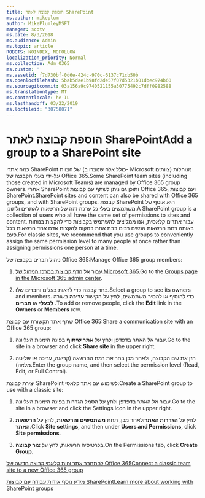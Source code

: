 ```yaml
---
title: הוספת קבוצה לאתר SharePoint
ms.author: mikeplum
author: MikePlumleyMSFT
manager: scotv
ms.date: 8/3/2018
ms.audience: Admin
ms.topic: article
ROBOTS: NOINDEX, NOFOLLOW
localization_priority: Normal
ms.collection: Adm_O365
ms.custom: ''
ms.assetid: f7d730bf-0d6e-424c-970c-6137c71cb50b
ms.openlocfilehash: 5bab5dae1b98fd2de57f07d5321b01dbec974b60
ms.sourcegitcommit: 03a156a9c9740521155a30775492c7dff0982588
ms.translationtype: MT
ms.contentlocale: he-IL
ms.lasthandoff: 03/22/2019
ms.locfileid: "30758071"
---
```

# <a name="add-a-group-to-a-sharepoint-site"></a><span data-ttu-id="97c26-102">הוספת קבוצה לאתר SharePoint</span><span class="sxs-lookup"><span data-stu-id="97c26-102">Add a group to a SharePoint site</span></span>

<span data-ttu-id="97c26-103">כמה אתרי SharePoint של הצוות (כולל אלה שנוצרו ב- Microsoft צוותים) מנוהלות על-ידי בעלי הקבוצה של Office 365.</span><span class="sxs-lookup"><span data-stu-id="97c26-103">Some SharePoint team sites (including those created in Microsoft Teams) are managed by Office 365 group owners.</span></span> <span data-ttu-id="97c26-104">אתרי SharePoint ותוכן גם ניתן לשתף עם קבוצות Office 365, ועם קבוצות SharePoint.</span><span class="sxs-lookup"><span data-stu-id="97c26-104">SharePoint sites and content can also be shared with Office 365 groups, and with SharePoint groups.</span></span> <span data-ttu-id="97c26-105">קבוצת SharePoint היא אוסף של משתמשים בעלי כל ערכה זהה של הרשאות לאתרים ולתוכן.</span><span class="sxs-lookup"><span data-stu-id="97c26-105">A SharePoint group is a collection of users who all have the same set of permissions to sites and content.</span></span> <span data-ttu-id="97c26-106">עבור אתרים קלאסית, אנו ממליצים להשתמש בקבוצות כדי להקצות בנוחות באותה רמת הרשאות אנשים רבים בבת אחת במקום להקצות אדם אחד הרשאות בכל פעם.</span><span class="sxs-lookup"><span data-stu-id="97c26-106">For classic sites, we recommend that you use groups to conveniently assign the same permission level to many people at once rather than assigning permissions one person at a time.</span></span>
  
<span data-ttu-id="97c26-107">ניהול חברים בקבוצה של Office 365:</span><span class="sxs-lookup"><span data-stu-id="97c26-107">Manage Office 365 group members:</span></span>
  
1. <span data-ttu-id="97c26-108">עבור אל [הדף קבוצות במרכז הניהול של Microsoft 365](https://portal.office.com/adminportal/home#/groups).</span><span class="sxs-lookup"><span data-stu-id="97c26-108">Go to the [Groups page in the Microsoft 365 admin center](https://portal.office.com/adminportal/home#/groups).</span></span>
    
2. <span data-ttu-id="97c26-109">בחר קבוצה כדי לראות בעלים וחברים שלו.</span><span class="sxs-lookup"><span data-stu-id="97c26-109">Select a group to see its owners and members.</span></span> <span data-ttu-id="97c26-110">כדי להוסיף או להסיר משתמשים, לחץ על הקישור **עריכה** בשורה **לבעלי** או **חברים** .</span><span class="sxs-lookup"><span data-stu-id="97c26-110">To add or remove people, click the **Edit** link in the **Owners** or **Members** row.</span></span> 
    
<span data-ttu-id="97c26-111">שתף אתר תקשורת עם קבוצת Office 365:</span><span class="sxs-lookup"><span data-stu-id="97c26-111">Share a communication site with an Office 365 group:</span></span>
  
1. <span data-ttu-id="97c26-112">עבור אל האתר בדפדפן ולחץ על **אתר שיתוף** בפינה הימנית העליונה.</span><span class="sxs-lookup"><span data-stu-id="97c26-112">Go to the site in a browser and click **Share site** in the upper right.</span></span> 
    
2. <span data-ttu-id="97c26-113">הזן את שם הקבוצה, ולאחר מכן בחר את רמת ההרשאה (קריאה, עריכה או שליטה מלאה).</span><span class="sxs-lookup"><span data-stu-id="97c26-113">Enter the group name, and then select the permission level (Read, Edit, or Full Control).</span></span>
    
<span data-ttu-id="97c26-114">יצירת קבוצת SharePoint לשימוש עם אתר קלאסי:</span><span class="sxs-lookup"><span data-stu-id="97c26-114">Create a SharePoint group to use with a classic site:</span></span>
  
1. <span data-ttu-id="97c26-115">עבור אל האתר בדפדפן ולחץ על הסמל הגדרות בפינה הימנית העליונה.</span><span class="sxs-lookup"><span data-stu-id="97c26-115">Go to the site in a browser and click the Settings icon in the upper right.</span></span>
    
2. <span data-ttu-id="97c26-116">לחץ על **הגדרות האתר**ולאחר מכן, תחת **משתמשים והרשאות**, לחץ על **הרשאות האתר**.</span><span class="sxs-lookup"><span data-stu-id="97c26-116">Click **Site settings**, and then under **Users and Permissions**, click **Site permissions**.</span></span>
    
3. <span data-ttu-id="97c26-117">בכרטיסיה הרשאות, לחץ על **צור קבוצה**.</span><span class="sxs-lookup"><span data-stu-id="97c26-117">On the Permissions tab, click **Create Group**.</span></span>
    
[<span data-ttu-id="97c26-118">להתחבר אתר צוות קלאסי קבוצה חדשה של Office 365</span><span class="sxs-lookup"><span data-stu-id="97c26-118">Connect a classic team site to a new Office 365 group</span></span>](https://go.microsoft.com/fwlink/?linkid=2008654)
  
[<span data-ttu-id="97c26-119">מידע נוסף אודות עבודה עם קבוצות SharePoint</span><span class="sxs-lookup"><span data-stu-id="97c26-119">Learn more about working with SharePoint groups</span></span>](https://go.microsoft.com/fwlink/?linkid=874658)
  

